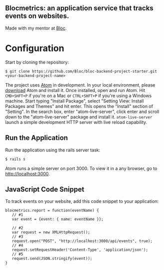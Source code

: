 ## Blocmetrics: an application service that tracks events on websites.

Made with my mentor at [Bloc](http://bloc.io).

# Configuration

Start by cloning the repository:
```
$ git clone https://github.com/Bloc/bloc-backend-project-starter.git <your-backend-project-name>
```

The project uses [Atom](https://atom.io/) in development. In your local environment, please [download](https://atom.io/) Atom and install it. Once installed, open and run Atom. Hit ```CMD+SHFT+P``` if you're on a Mac or ```CTRL+SHFT+P``` if you're using a Windows machine. Start typing "Install Package", select "Setting View: Install Packages and Themes" and hit enter. This opens the "Install" section of "Setting". In the search box, enter "atom-live-server", click enter and scroll down to the "atom-live-server" package and install it. ```atom-live-server``` launch a simple development HTTP server with live reload capability.

## Run the Application

Run the application using the rails server task:

```
$ rails s
```

Atom runs a simple server on port 3000. To view it in a any browser, go to [http://localhost:3000](http://localhost:3000).

## JavaScript Code Snippet

To track events on your website, add this code snippet to your application:

```
blocmetrics.report = function(eventName) {
   // #1
   var event = {event: { name: eventName }};

   // #2
   var request = new XMLHttpRequest();
   // #3
   request.open("POST", "http://localhost:3000/api/events", true);
   // #4
   request.setRequestHeader('Content-Type', 'application/json');
   // #5
   request.send(JSON.stringify(event));
}
```
